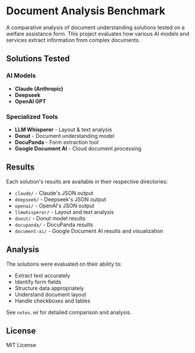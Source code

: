 # Document Analysis Benchmark

A comparative analysis of document understanding solutions tested on a welfare assistance form. This project evaluates how various AI models and services extract information from complex documents.

## Solutions Tested

### AI Models
- **Claude (Anthropic)**
- **Deepseek**
- **OpenAI GPT**

### Specialized Tools
- **LLM Whisperer** - Layout & text analysis
- **Donut** - Document understanding model
- **DocuPanda** - Form extraction tool
- **Google Document AI** - Cloud document processing

## Results

Each solution's results are available in their respective directories:

- `claude/` - Claude's JSON output
- `deepseek/` - Deepseek's JSON output
- `openai/` - OpenAI's JSON output
- `llmwhisperer/` - Layout and text analysis
- `donut/` - Donut model results
- `docupanda/` - DocuPanda results
- `document-ai/` - Google Document AI results and visualization

## Analysis

The solutions were evaluated on their ability to:
- Extract text accurately
- Identify form fields
- Structure data appropriately
- Understand document layout
- Handle checkboxes and tables

See `notes.md` for detailed comparison and analysis.

## License

MIT License 